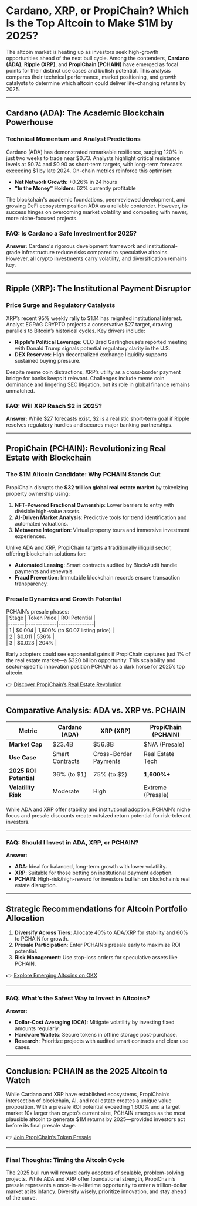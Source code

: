 # Cardano, XRP, or PropiChain? Which Is the Top Altcoin to Make $1M by 2025?

The altcoin market is heating up as investors seek high-growth opportunities ahead of the next bull cycle. Among the contenders, **Cardano (ADA)**, **Ripple (XRP)**, and **PropiChain (PCHAIN)** have emerged as focal points for their distinct use cases and bullish potential. This analysis compares their technical performance, market positioning, and growth catalysts to determine which altcoin could deliver life-changing returns by 2025.

---

## **Cardano (ADA): The Academic Blockchain Powerhouse**

### **Technical Momentum and Analyst Predictions**
Cardano (ADA) has demonstrated remarkable resilience, surging 120% in just two weeks to trade near $0.73. Analysts highlight critical resistance levels at $0.74 and $0.90 as short-term targets, with long-term forecasts exceeding $1 by late 2024. On-chain metrics reinforce this optimism:  
- **Net Network Growth**: +0.26% in 24 hours  
- **"In the Money" Holders**: 62% currently profitable  

The blockchain's academic foundations, peer-reviewed development, and growing DeFi ecosystem position ADA as a reliable contender. However, its success hinges on overcoming market volatility and competing with newer, more niche-focused projects.

### **FAQ: Is Cardano a Safe Investment for 2025?**  
**Answer:** Cardano's rigorous development framework and institutional-grade infrastructure reduce risks compared to speculative altcoins. However, all crypto investments carry volatility, and diversification remains key.

---

## **Ripple (XRP): The Institutional Payment Disruptor**

### **Price Surge and Regulatory Catalysts**
XRP’s recent 95% weekly rally to $1.14 has reignited institutional interest. Analyst EGRAG CRYPTO projects a conservative $27 target, drawing parallels to Bitcoin’s historical cycles. Key drivers include:  
- **Ripple’s Political Leverage**: CEO Brad Garlinghouse’s reported meeting with Donald Trump signals potential regulatory clarity in the U.S.  
- **DEX Reserves**: High decentralized exchange liquidity supports sustained buying pressure.  

Despite meme coin distractions, XRP’s utility as a cross-border payment bridge for banks keeps it relevant. Challenges include meme coin dominance and lingering SEC litigation, but its role in global finance remains unmatched.

### **FAQ: Will XRP Reach $2 in 2025?**  
**Answer:** While $27 forecasts exist, $2 is a realistic short-term goal if Ripple resolves regulatory hurdles and secures major banking partnerships.

---

## **PropiChain (PCHAIN): Revolutionizing Real Estate with Blockchain**

### **The $1M Altcoin Candidate: Why PCHAIN Stands Out**
PropiChain disrupts the **$32 trillion global real estate market** by tokenizing property ownership using:  
1. **NFT-Powered Fractional Ownership**: Lower barriers to entry with divisible high-value assets.  
2. **AI-Driven Market Analysis**: Predictive tools for trend identification and automated valuations.  
3. **Metaverse Integration**: Virtual property tours and immersive investment experiences.  

Unlike ADA and XRP, PropiChain targets a traditionally illiquid sector, offering blockchain solutions for:  
- **Automated Leasing**: Smart contracts audited by BlockAudit handle payments and renewals.  
- **Fraud Prevention**: Immutable blockchain records ensure transaction transparency.  

### **Presale Dynamics and Growth Potential**
PCHAIN’s presale phases:  
| Stage | Token Price | ROI Potential |  
|-------|-------------|---------------|  
| 1     | $0.004      | 1,600% (to $0.07 listing price) |  
| 2     | $0.011      | 536% |  
| 3     | $0.023      | 204% |  

Early adopters could see exponential gains if PropiChain captures just 1% of the real estate market—a $320 billion opportunity. This scalability and sector-specific innovation position PCHAIN as a dark horse for 2025’s top altcoin.

👉 [Discover PropiChain’s Real Estate Revolution](https://bit.ly/okx-bonus)

---

## **Comparative Analysis: ADA vs. XRP vs. PCHAIN**

| Metric              | Cardano (ADA)       | XRP (XRP)           | PropiChain (PCHAIN) |  
|---------------------|---------------------|---------------------|---------------------|  
| **Market Cap**      | $23.4B              | $56.8B              | $N/A (Presale)      |  
| **Use Case**        | Smart Contracts     | Cross-Border Payments | Real Estate Tech    |  
| **2025 ROI Potential** | 36% (to $1)       | 75% (to $2)         | **1,600%+**          |  
| **Volatility Risk** | Moderate            | High                | Extreme (Presale)   |  

While ADA and XRP offer stability and institutional adoption, PCHAIN’s niche focus and presale discounts create outsized return potential for risk-tolerant investors.

---

### **FAQ: Should I Invest in ADA, XRP, or PCHAIN?**  
**Answer:**  
- **ADA**: Ideal for balanced, long-term growth with lower volatility.  
- **XRP**: Suitable for those betting on institutional payment adoption.  
- **PCHAIN**: High-risk/high-reward for investors bullish on blockchain’s real estate disruption.  

---

## **Strategic Recommendations for Altcoin Portfolio Allocation**

1. **Diversify Across Tiers**: Allocate 40% to ADA/XRP for stability and 60% to PCHAIN for growth.  
2. **Presale Participation**: Enter PCHAIN’s presale early to maximize ROI potential.  
3. **Risk Management**: Use stop-loss orders for speculative assets like PCHAIN.  

👉 [Explore Emerging Altcoins on OKX](https://bit.ly/okx-bonus)

---

### **FAQ: What’s the Safest Way to Invest in Altcoins?**  
**Answer:**  
- **Dollar-Cost Averaging (DCA)**: Mitigate volatility by investing fixed amounts regularly.  
- **Hardware Wallets**: Secure tokens in offline storage post-purchase.  
- **Research**: Prioritize projects with audited smart contracts and clear use cases.  

---

## **Conclusion: PCHAIN as the 2025 Altcoin to Watch**

While Cardano and XRP have established ecosystems, PropiChain’s intersection of blockchain, AI, and real estate creates a unique value proposition. With a presale ROI potential exceeding 1,600% and a target market 10x larger than crypto’s current size, PCHAIN emerges as the most plausible altcoin to generate $1M returns by 2025—provided investors act before its final presale stage.

👉 [Join PropiChain’s Token Presale](https://bit.ly/okx-bonus)  

---

### **Final Thoughts: Timing the Altcoin Cycle**  
The 2025 bull run will reward early adopters of scalable, problem-solving projects. While ADA and XRP offer foundational strength, PropiChain’s presale represents a once-in-a-lifetime opportunity to enter a trillion-dollar market at its infancy. Diversify wisely, prioritize innovation, and stay ahead of the curve.